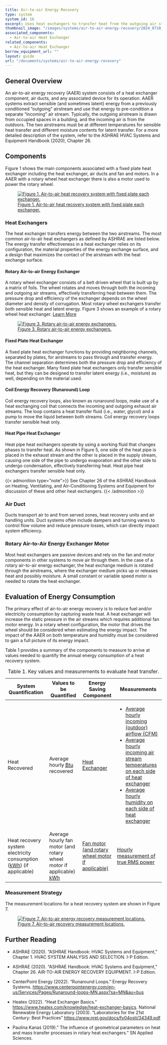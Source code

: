 ```yaml
---
title: Air-to-air Energy Recovery 
type: system
system_id: 16
excerpt: Uses heat exchangers to transfer heat from the outgoing air stream (return air) to the incoming air stream (outdoor air).
thumbnail_image: "/images/systems/air-to-air-energy-recovery/2024_0710_AtA energy recovery system_thumbnail_RESIZED.jpg"
associated_components:
  - Air-to-air Heat Exchanger
related_components:
  - Air-to-air Heat Exchanger
borrow_equipment_url: ""
layout: guide
url: "/documents/systems/air-to-air-energy-recovery"
---
```


## General Overview 

An air-to-air energy recovery (AAER) system consists of a heat exchanger component, air ducts, and any associated device for its operation. AAER systems extract sensible (and sometimes latent) energy from a previously conditioned “outgoing” airstream and use that energy to pre-condition a separate “incoming” air stream. Typically, the outgoing airstream is drawn from occupied spaces in a building, and the incoming air is from the outdoors. The two airstreams must be at different temperatures for sensible heat transfer and different moisture contents for latent transfer. For a more detailed description of the system, refer to the ASHRAE HVAC Systems and Equipment Handbook (2020), Chapter 26.

## Components

Figure 1 shows the main components associated with a fixed plate heat exchanger including the heat exchanger, air ducts and fan and motors. In a AAER with a rotary wheel heat exchanger there is also a motor used to power the rotary wheel.

<a href="/images/systems/air-to-air-energy-recovery/Air-to-air Recovery System Figure 1.png">
    <figure class="figure">
        <img src="/images/systems/air-to-air-energy-recovery/Air-to-air Recovery System Figure 1.png" class="figure-img img-fluid rounded" alt="Figure 1. Air-to-air heat recovery system with fixed plate each exchanger.">
        <figcaption class="figure-caption text-left">Figure 1. Air-to-air heat recovery system with fixed plate each exchanger.</figcaption>
    </figure>
</a>

### Heat Exchangers

The heat exchanger transfers energy between the two airstreams.  The most common air-to-air heat exchangers as defined by ASHRAE are listed below. The energy transfer effectiveness in a heat exchanger relies on its configuration, the material properties of the energy exchange surface, and a design that maximizes the contact of the airstream with the heat exchange surface. 

#### Rotary Air-to-air Energy Exchanger

A rotary wheel exchanger consists of a belt driven wheel that is built up by a matrix of foils. The wheel rotates and moves through both the incoming and outgoing air streams, effectively transferring heat between them. The pressure drop and efficiency of the exchanger depends on the wheel diameter and density of corrugation. Most rotary wheel exchangers transfer both sensible heat and latent energy. Figure 3 shows an example of a rotary wheel heat exchanger.
<a class="continue" href="/documents/components/air-to-air-heat-exchanger" aria-label="Learn more about this component"><span>Learn More</span><i class="fa fa-arrow-right"></i></a>

<a href="/images/systems/air-to-air-energy-recovery/Air-to-air Recovery System Figure 3.png">
    <figure class="figure">
        <img src="/images/systems/air-to-air-energy-recovery/Air-to-air Recovery System Figure 3.png" class="figure-img img-fluid rounded" alt="Figure 3. Rotary air-to-air energy exchangers.">
        <figcaption class="figure-caption text-left">Figure 3. Rotary air-to-air energy exchangers.</figcaption>
    </figure>
</a>

#### Fixed Plate Heat Exchanger

A fixed plate heat exchanger functions by providing neighboring channels, separated by plates, for airstreams to pass through and transfer energy. The channel separation determines both the pressure drop and efficiency of the heat exchanger. Many fixed plate heat exchangers only transfer sensible heat, but they can be designed to transfer latent energy (i.e., moisture) as well, depending on the material used.

#### Coil Energy Recovery (Runaround) Loop

Coil energy recovery loops, also known as runaround loops, make use of a heat exchanging coil that connects the incoming and outgoing exhaust air streams. The loop contains a heat transfer fluid (i.e., water, glycol) and a pump to move the liquid between both streams. Coil energy recovery loops transfer sensible heat only.

#### Heat Pipe Heat Exchanger

Heat pipe heat exchangers operate by using a working fluid that changes phases to transfer heat. As shown in Figure 5, one side of the heat pipe is placed in the exhaust stream and the other is placed in the supply stream, causing one side of the pipe to undergo evaporation and the other side to undergo condensation, effectively transferring heat. Heat pipe heat exchangers transfer sensible heat only. 

{{< admonition type="note">}}
See Chapter 26 of the ASHRAE Handbook on Heating, Ventilating, and Air-Conditioning Systems and Equipment for discussion of these and other heat exchangers. 
{{< /admonition >}}

### Air Duct 

Ducts transport air to and from served zones, heat recovery units and air handling units. Duct systems often include dampers and turning vanes to control flow volume and reduce pressure losses, which can directly impact system efficiency. 

### Rotary Air-to-Air Energy Exchanger Motor 

Most heat exchangers are passive devices and rely on the fan and motor components in other systems to move air through them. In the case of a rotary air-to-air energy exchanger, the heat exchange medium is rotated through the airstreams, where the exchanger medium picks up or releases heat and possibly moisture. A small constant or variable speed motor is needed to rotate the heat exchanger.

## Evaluation of Energy Consumption

The primary effect of air-to-air energy recovery is to reduce fuel and/or electricity consumption by capturing waste heat. A heat exchanger will increase the static pressure in the air streams which requires additional fan motor energy. In a rotary wheel configuration, the motor that drives the wheel should be considered when estimating the energy impact. The impact of the AAER on both temperature and humidity must be considered to gain a full picture of its energy impact. 

Table 1 provides a summary of the components to measure to arrive at values needed to quantify the annual energy consumption of a heat recovery system.  

<div class="table-wrapper">
<table>
    <caption>Table 1. Key values and measurements to evaluate heat transfer.</caption>
    <thead>
        <tr>
            <th>
                System Quantification
            </th>
            <th>
                Values to be Quantified
            </th>
            <th>
                Energy Saving Component
            </th>
            <th>
                Measurements
            </th>
        </tr>
    </thead>
    <tbody>
        <tr>
            <td>
                Heat Recovered
            </td>
            <td>
                Average hourly <a class="glossary-link" href="/glossary#btu"><abbr title="British Thermal Unit">Btu</abbr></a> recovered
            </td>
            <td>
                <a href="/documents/components/air-to-air-heat-exchanger">Heat Exchanger</a>
            </td>
            <td>
                <ul>
                    <li><a href=>Average hourly incoming (outdoor) airflow (CFM)</a></li> 
                    <li><a href="/documents/measurement-technique/system-air-temperature">Average hourly incoming air stream temperatures on each side of heat exchanger</a></li>
                    <li><a href="/documents/measurement-technique/relative-humidity">Average hourly humidity on each side of heat exchanger</a></li>
                </ul>
            </td>
        </tr>
        <tr>
            <td>
                Heat recovery system electricity consumption (<a class="glossary-link" href="/glossary#kwh"><abbr title="Kilowatt Hour">kWh</abbr></a>) (if applicable)
            </td>
            <td>
                Average hourly fan motor (and rotary wheel motor if applicable) <a class="glossary-link" href="/glossary#kwh"><abbr title="Kilowatt Hour">kWh</abbr></a>
            </td>
            <td>
                <a href="/documents/components/variable-speed-variable-volume-fan-and-motor">Fan motor (and rotary wheel motor if applicable)</a>
            </td>
            <td>
                <a href="/documents/measurement-technique/true-rms-power">Hourly measurement of true RMS power</a>
            </td>
        </tr>
    </tbody>
</table> 
</div>

### Measurement Strategy

The measurement locations for a heat recovery system are shown in Figure 7. 

<a href="/images/systems/air-to-air-energy-recovery/Air-to-air Recovery System Figure 7.png">
    <figure class="figure">
        <img src="/images/systems/air-to-air-energy-recovery/Air-to-air Recovery System Figure 7.png" class="figure-img img-fluid rounded" alt="Figure 7. Air-to-air energy recovery measurement locations.">
        <figcaption class="figure-caption text-left">Figure 7. Air-to-air recovery measurement locations.</figcaption>
    </figure>
</a>

## Further Reading 

- ASHRAE (2020). “ASHRAE Handbook: HVAC Systems and Equipment,” Chapter 1. HVAC SYSTEM ANALYSIS AND SELECTION. I-P Edition.  

- ASHRAE (2020). “ASHRAE Handbook: HVAC Systems and Equipment,” Chapter 26. AIR-TO-AIR ENERGY RECOVERY EQUIPMENT. I-P Edition.  

- CenterPoint Energy (2022). “Runaround Loops.” Energy Recovery Systems. https://www.centerpointenergy.com/en-us/Services/Pages/Runaround-loops-MN.aspx?sa=MN&au=bus 

- Heatex (2022). “Heat Exchanger Basics.” https://www.heatex.com/knowledge/heat-exchanger-basics. 
National Renewable Energy Laboratory (2003). “Laboratories for the 21st Century: Best Practices” https://www.nrel.gov/docs/fy04osti/34349.pdf 

- Paulina Kanaś (2019).” The influence of geometrical parameters on heat and mass transfer processes in rotary heat exchangers.” SN Applied Sciences. 
